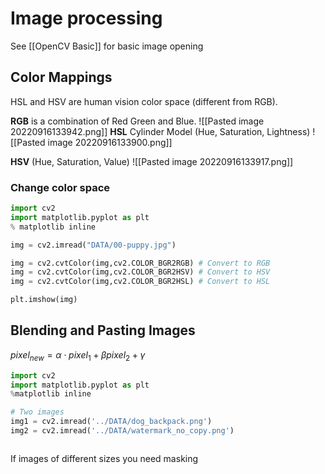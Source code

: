 # Image processing

See [[OpenCV Basic]] for basic image opening

## Color Mappings
HSL and HSV are human vision color space (different from RGB).

**RGB** is a combination of Red Green and Blue.
![[Pasted image 20220916133942.png]]
**HSL** Cylinder Model (Hue, Saturation, Lightness)
![[Pasted image 20220916133900.png]]

**HSV** (Hue, Saturation, Value)
![[Pasted image 20220916133917.png]]

### Change color space
``` python
import cv2
import matplotlib.pyplot as plt
% matplotlib inline

img = cv2.imread("DATA/00-puppy.jpg")

img = cv2.cvtColor(img,cv2.COLOR_BGR2RGB) # Convert to RGB
img = cv2.cvtColor(img,cv2.COLOR_BGR2HSV) # Convert to HSV
img = cv2.cvtColor(img,cv2.COLOR_BGR2HSL) # Convert to HSL

plt.imshow(img)
```

## Blending and Pasting Images

$pixel_{new}=\alpha\cdot pixel_{1} + \beta pixel_{2} + \gamma$

``` python
import cv2
import matplotlib.pyplot as plt
%matplotlib inline

# Two images
img1 = cv2.imread('../DATA/dog_backpack.png')
img2 = cv2.imread('../DATA/watermark_no_copy.png')



```

If images of different sizes you need masking